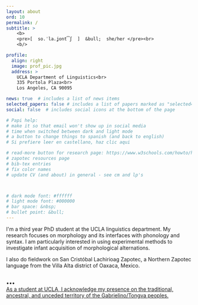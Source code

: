```yaml
---
layout: about
ord: 10
permalink: /
subtitle: >
    <b>
    <pre>[  so.ˈla.ʝont͡ʃ  ]  &bull;  she/her </pre><br>
    <b/>

profile:
  align: right
  image: prof_pic.jpg
  address: >
    UCLA Department of Linguistics<br>
    335 Portola Plaza<br>
    Los Angeles, CA 90095

news: true  # includes a list of news items
selected_papers: false # includes a list of papers marked as "selected={true}"
social: false  # includes social icons at the bottom of the page

# Papi help:
# make it so that email won't show up in social media
# time when switched between dark and light mode
# a button to change things to spanish (and back to english)
# Si prefiere leer en castellano, haz clic aqui

# read-more button for research page: https://www.w3schools.com/howto/howto_js_read_more.asp
# zapotec resources page
# bib-tex entries
# fix color names
# update CV (and about) in general - see cm and lp's



# dark mode font: #ffffff
# light mode font: #000000
# bar space: &nbsp;
# bullet point: &bull;
---
```

I'm a third year PhD student at the UCLA linguistics department. My research focuses on morphology and its interfaces with phonology and syntax. I am particularly interested in using experimental methods to investigate infant acquisition of morphological alternations.

I also do fieldwork on San Cristóbal Lachirioag Zapotec, a Northern Zapotec language from the Villa Alta district of Oaxaca, Mexico.


<p style="text-align:left;padding-top:1rem"> &bull;&bull;&bull;<br>
<a href="https://equity.ucla.edu/know/resources-on-native-american-and-indigenous-affairs/" target="_new">As a student at UCLA, I acknowledge my presence on the traditional, ancestral, and unceded territory of the Gabrielino/Tongva peoples.</a></p>
